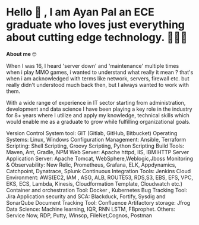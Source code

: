 # Hello 👋 , I am Ayan Pal an ECE graduate who loves just everything about cutting edge technology. 👨🏻‍💻




**About me** 🤓 

When I was 16, I heard 'server down' and 'maintenance' multiple times when i play MMO games, i wanted to understand what really it mean ? that's when i am acknowledged with terms like network, servers, firewall etc. but really didn't understood much back then, but I always wanted to work with them.

With a wide range of experience in IT sector starting from administration, development and data science I have been playing a key role in the industry for 8+ years where I utilize and apply my knowledge, technical skills which would enable me as a graduate to grow while fulfilling organizational goals.


Version Control System tool: GIT (Gitlab, GitHub, Bitbucket)
Operating Systems: Linux, Windows
Configuration Management: Ansible, Terraform
Scripting: Shell Scripting, Groovy Scripting, Python Scripting
Build Tools: Maven, Ant, Gradle, NPM
Web Server: Apache httpd, IIS, IBM HTTP Server
Application Server: Apache Tomcat, WebSphere,Weblogic,Jboss
Monitoring & Observability: New Relic, Prometheus, Grafana, ELK, Appdynamics, Catchpoint, Dynatrace, Splunk
Continuous Integration Tools: Jenkins
Cloud Environment: AWS(EC2, IAM , ASG, ALB, ROUTE53,
RDS,S3, EBS, EFS, VPC, EKS, ECS, Lambda, Kinesis, Cloudformation Template, Cloudwatch etc.)
Container and orchestration Tool: Docker , Kubernetes
Bug Tracking Tool: Jira
Application security and SCA: Blackduck, Fortify, Sysdig and SonarQube
Document Tracking Tool: Confluence
Artifactory storage: Jfrog
Data Science: Machine learning, IQR, RNN LSTM, FBprophet.
Others: Service Now, RDP, Putty, Winscp, FileNet,Cognos, Postman

